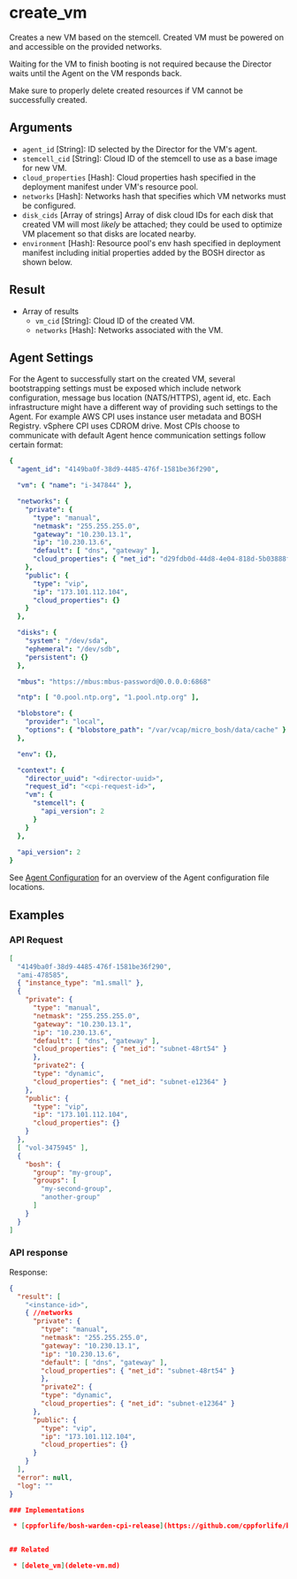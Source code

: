 # create_vm

Creates a new VM based on the stemcell. Created VM must be powered on and accessible on the provided networks.

Waiting for the VM to finish booting is not required because the Director waits until the Agent on the VM responds back.

Make sure to properly delete created resources if VM cannot be successfully created.


## Arguments

 * `agent_id` [String]: ID selected by the Director for the VM's agent.
 * `stemcell_cid` [String]: Cloud ID of the stemcell to use as a base image for new VM.
 * `cloud_properties` [Hash]: Cloud properties hash specified in the deployment manifest under VM's resource pool.
 * `networks` [Hash]: Networks hash that specifies which VM networks must be configured.
 * `disk_cids` [Array of strings] Array of disk cloud IDs for each disk that created VM will most _likely_ be attached; they could be used to optimize VM placement so that disks are located nearby.
 * `environment` [Hash]: Resource pool's env hash specified in deployment manifest including initial properties added by the BOSH director as shown below.


## Result

* Array of results
   * `vm_cid` [String]: Cloud ID of the created VM.
   * `networks` [Hash]: Networks associated with the VM.

## Agent Settings

For the Agent to successfully start on the created VM, several bootstrapping settings must be exposed which include network configuration, message bus location (NATS/HTTPS), agent id, etc. Each infrastructure might have a different way of providing such settings to the Agent. For example AWS CPI uses instance user metadata and BOSH Registry. vSphere CPI uses CDROM drive. Most CPIs choose to communicate with default Agent hence communication settings follow certain format:

```yaml
{
  "agent_id": "4149ba0f-38d9-4485-476f-1581be36f290",

  "vm": { "name": "i-347844" },

  "networks": {
    "private": {
      "type": "manual",
      "netmask": "255.255.255.0",
      "gateway": "10.230.13.1",
      "ip": "10.230.13.6",
      "default": [ "dns", "gateway" ],
      "cloud_properties": { "net_id": "d29fdb0d-44d8-4e04-818d-5b03888f8eaa" }
    },
    "public": {
      "type": "vip",
      "ip": "173.101.112.104",
      "cloud_properties": {}
    }
  },

  "disks": {
    "system": "/dev/sda",
    "ephemeral": "/dev/sdb",
    "persistent": {}
  },

  "mbus": "https://mbus:mbus-password@0.0.0.0:6868"

  "ntp": [ "0.pool.ntp.org", "1.pool.ntp.org" ],

  "blobstore": {
    "provider": "local",
    "options": { "blobstore_path": "/var/vcap/micro_bosh/data/cache" }
  },

  "env": {},

  "context": {
    "director_uuid": "<director-uuid>",
    "request_id": "<cpi-request-id>",
    "vm": {
      "stemcell": {
        "api_version": 2
      }
    }
  },
  
  "api_version": 2
}
```

See [Agent Configuration](../vm-config.md#agent) for an overview of the Agent configuration file locations.


## Examples


### API Request

```json
[
  "4149ba0f-38d9-4485-476f-1581be36f290",
  "ami-478585",
  { "instance_type": "m1.small" },
  {
    "private": {
      "type": "manual",
      "netmask": "255.255.255.0",
      "gateway": "10.230.13.1",
      "ip": "10.230.13.6",
      "default": [ "dns", "gateway" ],
      "cloud_properties": { "net_id": "subnet-48rt54" }
      },
      "private2": {
      "type": "dynamic",
      "cloud_properties": { "net_id": "subnet-e12364" }
    },
    "public": {
      "type": "vip",
      "ip": "173.101.112.104",
      "cloud_properties": {}
    }
  },
  [ "vol-3475945" ],
  {
    "bosh": {
      "group": "my-group",
      "groups": [
        "my-second-group",
        "another-group"
      ]
    }
  }
]
```

### API response

Response:

```json
{
  "result": [
    "<instance-id>",
    { //networks
      "private": {
        "type": "manual",
        "netmask": "255.255.255.0",
        "gateway": "10.230.13.1",
        "ip": "10.230.13.6",
        "default": [ "dns", "gateway" ],
        "cloud_properties": { "net_id": "subnet-48rt54" }
        },
        "private2": {
        "type": "dynamic",
        "cloud_properties": { "net_id": "subnet-e12364" }
      },
      "public": {
        "type": "vip",
        "ip": "173.101.112.104",
        "cloud_properties": {}
      }
    }
  ],
  "error": null,
  "log": ""
}

### Implementations

 * [cppforlife/bosh-warden-cpi-release](https://github.com/cppforlife/bosh-warden-cpi-release/blob/master/src/github.com/cppforlife/bosh-warden-cpi/action/create_vm.go)


## Related

 * [delete_vm](delete-vm.md)
